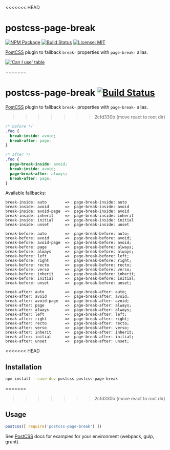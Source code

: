 <<<<<<< HEAD
# postcss-page-break 

[![NPM Package][npm-img]][npm]
[![Build Status][ci-img]][ci]
[![License: MIT][mit-img]][mit]

[PostCSS] plugin to fallback `break-` properties with `page-break-` alias.

[!['Can I use' table](https://caniuse.bitsofco.de/image/multicolumn.png)](https://caniuse.com/#feat=multicolumn)

[PostCSS]: https://github.com/postcss/postcss
[npm-img]: https://img.shields.io/npm/v/postcss-page-break.svg
[npm]:     https://www.npmjs.org/package/postcss-page-break
[ci-img]:  https://travis-ci.org/shrpne/postcss-page-break.svg
[ci]:      https://travis-ci.org/shrpne/postcss-page-break
[mit-img]: https://img.shields.io/badge/License-MIT-yellow.svg
[mit]:     https://github.com/shrpne/postcss-page-break/blob/master/LICENSE
=======
# postcss-page-break [![Build Status][ci-img]][ci]

[PostCSS] plugin to fallback `break-` properties with `page-break-` alias.

[PostCSS]: https://github.com/postcss/postcss
[ci-img]:  https://travis-ci.org/shrpne/postcss-page-break.svg
[ci]:      https://travis-ci.org/shrpne/postcss-page-break
>>>>>>> 2cfd330b (move react to root dir)

```css
/* before */
.foo {
  break-inside: avoid;
  break-after: page;
}

/* after */
.foo {
  page-break-inside: avoid;
  break-inside: avoid;
  page-break-after: always;
  break-after: page;
}
```

Available fallbacks:
```
break-inside: auto        =>  page-break-inside: auto
break-inside: avoid       =>  page-break-inside: avoid
break-inside: avoid-page  =>  page-break-inside: avoid
break-inside: inherit     =>  page-break-inside: inherit
break-inside: initial     =>  page-break-inside: initial
break-inside: unset       =>  page-break-inside: unset

break-before: auto        =>  page-break-before: auto;
break-before: avoid       =>  page-break-before: avoid;
break-before: avoid-page  =>  page-break-before: avoid;
break-before: page        =>  page-break-before: always;
break-before: always      =>  page-break-before: always;
break-before: left        =>  page-break-before: left;
break-before: right       =>  page-break-before: right;
break-before: recto       =>  page-break-before: recto;
break-before: verso       =>  page-break-before: verso;
break-before: inherit     =>  page-break-before: inherit;
break-before: initial     =>  page-break-before: initial;
break-before: unset       =>  page-break-before: unset;

break-after: auto         =>  page-break-after: auto;
break-after: avoid        =>  page-break-after: avoid;
break-after: avoid-page   =>  page-break-after: avoid;
break-after: page         =>  page-break-after: always;
break-after: always       =>  page-break-after: always;
break-after: left         =>  page-break-after: left;
break-after: right        =>  page-break-after: right;
break-after: recto        =>  page-break-after: recto;
break-after: verso        =>  page-break-after: verso;
break-after: inherit      =>  page-break-after: inherit;
break-after: initial      =>  page-break-after: initial;
break-after: unset        =>  page-break-after: unset;
```

<<<<<<< HEAD
## Installation
```bash
npm install --save-dev postcss postcss-page-break
```

=======
>>>>>>> 2cfd330b (move react to root dir)

## Usage

```js
postcss([ require('postcss-page-break') ])
```

See [PostCSS] docs for examples for your environment (webpack, gulp, grunt).
